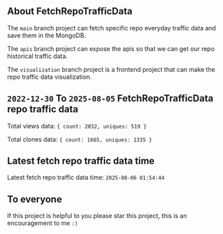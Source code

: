 ## About FetchRepoTrafficData

The `main` branch project can fetch specific repo everyday traffic data and save them in the MongoDB.

The `apis` branch project can expose the apis so that we can get our repo historical traffic data.

The `visualization` branch project is a frontend project that can make the repo traffic data visualization.

## `2022-12-30` To `2025-08-05` FetchRepoTrafficData repo traffic data

Total views data: `{ count: 2032, uniques: 519 }`

Total clones data: `{ count: 1665, uniques: 1335 }`

## Latest fetch repo traffic data time

Latest fetch repo traffic data time: `2025-08-06 01:54:44`

## To everyone

If this project is helpful to you please star this project, this is an encouragement to me `:)`



